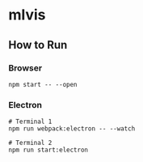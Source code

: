 # mlvis

## How to Run

### Browser

    npm start -- --open

### Electron

    # Terminal 1
    npm run webpack:electron -- --watch

    # Terminal 2
    npm run start:electron
